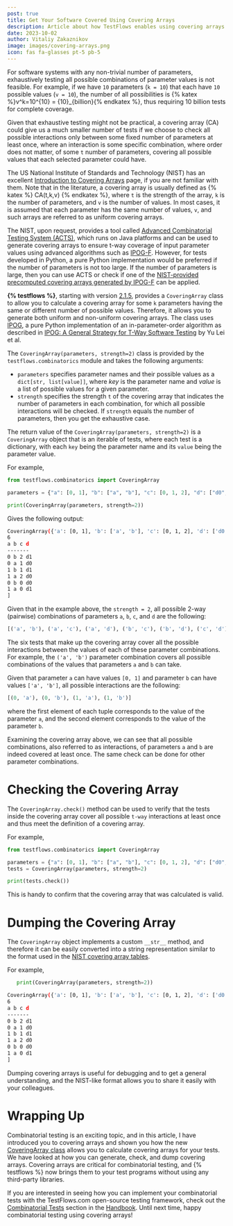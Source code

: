 ```yaml
---
post: true
title: Get Your Software Covered Using Covering Arrays
description: Article about how TestFlows enables using covering arrays as part of combinatorial testing.
date: 2023-10-02
author: Vitaliy Zakaznikov
image: images/covering-arrays.png
icon: fas fa-glasses pt-5 pb-5
---
```


For software systems with any non-trivial number of parameters, exhaustively testing all possible combinations of parameter values is not feasible.
For example, if we have `10` parameters (`k = 10`) that each have `10` possible values (`v = 10`), the
number of all possibilities is {% katex %}v^k=10^{10} = {10}_{billion}{% endkatex %}, thus requiring 10 billion tests for complete coverage. <!-- more -->

Given that exhaustive testing might not be practical, a covering array (CA) could give us a much smaller
number of tests if we choose to check all possible interactions only between some fixed number
of parameters at least once, where an interaction is some specific combination, where order does not matter,
of some `t` number of parameters, covering all possible values that each selected parameter could have.

The US National Institute of Standards and Technology (NIST) has an excellent [Introduction to Covering Arrays](https://math.nist.gov/coveringarrays/coveringarray.html) page, if you are not familiar with them. Note that in the literature,
a covering array is usually defined as {% katex %} CA(t,k,v) {% endkatex %},
where `t` is the strength of the array, `k` is the number of parameters, and `v`
is the number of values. In most cases, it is assumed that each parameter
has the same number of values, `v`, and such arrays are referred to
as uniform covering arrays.

The NIST, upon request, provides a tool called [Advanced Combinatorial Testing System (ACTS)](https://csrc.nist.gov/projects/automated-combinatorial-testing-for-software), which runs on Java platforms and can be used to generate covering arrays to ensure t-way coverage of input parameter values using advanced algorithms such as [IPOG-F](https://math.nist.gov/coveringarrays/ipof/ipof-abstract.html). However, for tests developed in Python, a pure Python implementation would be preferred if the number of parameters is not too large. If the number of parameters is large, then you can use ACTS or check
if one of the [NIST-provided precomputed covering arrays generated by IPOG-F](https://math.nist.gov/coveringarrays/ipof/ipof-results.html) can be applied.

**{% testflows %}**, starting with version [2.1.5](https://pypi.org/project/testflows/2.1.5/), provides a `CoveringArray` class to allow you to calculate a covering array
for some `k` parameters having the same or different number of possible values. Therefore, it allows you to generate both uniform and non-uniform covering arrays. The class uses [IPOG], a pure Python implementation of an in-parameter-order algorithm as described in [IPOG: A General Strategy for T-Way Software Testing] by Yu Lei et al.

The `CoveringArray(parameters, strength=2)` class is provided by the `testflows.combinatorics` module and takes the following arguments:

* `parameters` specifies parameter names and their possible values as a `dict[str, list[value]]`, where *key* is the parameter name and
   *value* is a list of possible values for a given parameter.
* `strength` specifies the strength `t` of the covering array that indicates the number of parameters
   in each combination, for which all possible interactions will be checked.
   If `strength` equals the number of parameters, then you get the exhaustive case.

The return value of the `CoveringArray(parameters, strength=2)` is a `CoveringArray` object that is an iterable
of tests, where each test is a dictionary, with each `key` being the parameter name and its `value` being the parameter value.

For example,

```python
from testflows.combinatorics import CoveringArray

parameters = {"a": [0, 1], "b": ["a", "b"], "c": [0, 1, 2], "d": ["d0", "d1"]}

print(CoveringArray(parameters, strength=2))
```

Gives the following output:

```bash
CoveringArray({'a': [0, 1], 'b': ['a', 'b'], 'c': [0, 1, 2], 'd': ['d0', 'd1']},2)[
6
a b c d
-------
0 b 2 d1
0 a 1 d0
1 b 1 d1
1 a 2 d0
0 b 0 d0
1 a 0 d1
]
```

Given that in the example above, the `strength = 2`, all possible 2-way (pairwise)
combinations of parameters `a`, `b`, `c`, and `d` are the following:

```python
[('a', 'b'), ('a', 'c'), ('a', 'd'), ('b', 'c'), ('b', 'd'), ('c', 'd')]
```

The six tests that make up the covering array cover all the possible interactions
between the values of each of these parameter combinations. For example, the `('a', 'b')`
parameter combination covers all possible combinations of the values that
parameters `a` and `b` can take.

Given that parameter `a` can have values `[0, 1]` and parameter `b` can have values `['a', 'b']`, all possible interactions are the following:

```python
[(0, 'a'), (0, 'b'), (1, 'a'), (1, 'b')]
```

where the first element of each tuple corresponds to the value of the parameter `a`, and the second
element corresponds to the value of the parameter `b`.

Examining the covering array above, we can see that all possible combinations, also referred to as interactions, of parameters `a` and `b` are indeed covered at least once. The same check can be done for other parameter combinations.

# Checking the Covering Array

The `CoveringArray.check()` method can be used to verify that the tests
inside the covering array cover all possible `t-way` interactions at least once and thus
meet the definition of a covering array.

For example,

```python
from testflows.combinatorics import CoveringArray

parameters = {"a": [0, 1], "b": ["a", "b"], "c": [0, 1, 2], "d": ["d0", "d1"]}
tests = CoveringArray(parameters, strength=2)

print(tests.check())
```

This is handy to confirm that the covering array that was calculated is valid.

# Dumping the Covering Array

The `CoveringArray` object implements a custom `__str__` method, and therefore it can be easily converted into
a string representation similar to the format used in the [NIST covering array tables](https://math.nist.gov/coveringarrays/ipof/ipof-results.html).

For example,

```python
   print(CoveringArray(parameters, strength=2))
```

```bash
CoveringArray({'a': [0, 1], 'b': ['a', 'b'], 'c': [0, 1, 2], 'd': ['d0', 'd1']},2)[
6
a b c d
-------
0 b 2 d1
0 a 1 d0
1 b 1 d1
1 a 2 d0
0 b 0 d0
1 a 0 d1
]
```

Dumping covering arrays is useful for debugging and to get a general understanding, and the NIST-like format allows you to share it easily with your colleagues.


# Wrapping Up

Combinatorial testing is an exciting topic, and in this article, I
have introduced you to covering arrays and shown you
how the new [CoveringArray class](https://testflows.com/handbook/#Covering-Arrays-Pairwise-N-wise-Testing) allows you to
calculate covering arrays for your tests. We have looked at how you can
generate, check, and dump covering arrays. Covering arrays
are critical for combinatorial testing, and {% testflows %} now brings
them to your test programs without using any third-party libraries.

If you are interested in seeing how you can implement your combinatorial tests
with the TestFlows.com open-source testing framework, check out the [Combinatorial Tests](https://testflows.com/handbook/#Combinatorial-Tests)
section in the [Handbook](https://testflows.com/handbook/). Until next time,
happy combinatorial testing using covering arrays!

[IPOG]: https://citeseerx.ist.psu.edu/document?repid=rep1&type=pdf&doi=1362e14b8210a766099a9516491693c0c08bc04a
[IPOG: A General Strategy for T-Way Software Testing]: https://citeseerx.ist.psu.edu/document?repid=rep1&type=pdf&doi=1362e14b8210a766099a9516491693c0c08bc04a
